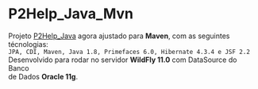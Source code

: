 # P2Help_Java_Mvn
  Projeto [P2Help_Java](https://github.com/HenriqueDPaula/P2Help_Java)
agora ajustado para **Maven**, com as seguintes técnologias:<br />
`JPA, CDI, Maven, Java 1.8, Primefaces 6.0, Hibernate 4.3.4 e JSF 2.2`<br/>
Desenvolvido para rodar no servidor **WildFly 11.0** com DataSource do Banco<br />
de Dados **Oracle 11g**.
